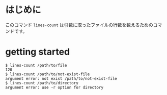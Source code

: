 # はじめに

このコマンド `lines-count` は引数に取ったファイルの行数を数えるためのコマンドです。

# getting started

```shell
$ lines-count /path/to/file
120
$ lines-count /path/to/not-exist-file
argument error: not exist /path/to/not-exist-file
$ lines-count /path/to/directory
argument error: use -r option for directory
```
